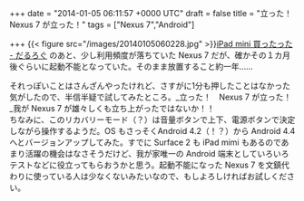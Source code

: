
+++
date = "2014-01-05 06:11:57 +0000 UTC"
draft = false
title = "立った！　Nexus 7 が立った！"
tags = ["Nexus 7","Android"]

+++
{{< figure src="/images/20140105060228.jpg"  >}}<a href="https://blog.daruyanagi.jp/entry/2013/01/10/044809">iPad mini 買ったった - だるろぐ</a> のあと、少し利用頻度が落ちていた Nexus 7 だが、確かその１カ月後ぐらいに起動不能となっていた。そのまま放置すること約一年……<script>    window.twttr = (function(d, s, id) {        var js, fjs = d.getElementsByTagName(s)[0],            t = window.twttr || {};        if (d.getElementById(id)) return t;        js = d.createElement(s);        js.id = id;        js.src = "https://platform.twitter.com/widgets.js";        fjs.parentNode.insertBefore(js, fjs);        t._e = [];        t.ready = function(f) {            t._e.push(f);        };        return t;    }(document, "script", "twitter-wjs"));</script><script>    twttr.ready(function (twttr) {        var el = document.getElementsByClassName('twitter-syntax-tweet-id-419444448452280320');        for (var i=0;i<el.length;i++) {            if (!!el[i].getAttribute('data-is-tweet-loaded')){                continue;            }            el[i].setAttribute('data-is-tweet-loaded', '1');            twttr.widgets.createTweet('419444448452280320',el[i],{});        }    });</script><div class="twitter-syntax-tweet-id-419444448452280320"></div>それっぽいことはさんざんやったけれど、さすがに1分も押したことはなかった気がしたので、半信半疑で試してみたところ。_立った！　Nexus 7 が立った！　_我が Nexus 7 が雄々しくも立ち上がったではないか！！<script>    window.twttr = (function(d, s, id) {        var js, fjs = d.getElementsByTagName(s)[0],            t = window.twttr || {};        if (d.getElementById(id)) return t;        js = d.createElement(s);        js.id = id;        js.src = "https://platform.twitter.com/widgets.js";        fjs.parentNode.insertBefore(js, fjs);        t._e = [];        t.ready = function(f) {            t._e.push(f);        };        return t;    }(document, "script", "twitter-wjs"));</script><script>    twttr.ready(function (twttr) {        var el = document.getElementsByClassName('twitter-syntax-tweet-id-419464403029741568');        for (var i=0;i<el.length;i++) {            if (!!el[i].getAttribute('data-is-tweet-loaded')){                continue;            }            el[i].setAttribute('data-is-tweet-loaded', '1');            twttr.widgets.createTweet('419464403029741568',el[i],{});        }    });</script><div class="twitter-syntax-tweet-id-419464403029741568"></div>ちなみに、このリカバリーモード（？）は音量ボタンで上下、電源ボタンで決定しながら操作するようだ。OS もさっそくAndroid 4.2（！？）から Android 4.4 へとバージョンアップしてみた。すでに Surface 2 も iPad mimi もあるのであまり活躍の機会はなさそうだけど、我が家唯一の Android 端末としていろいろテストなどに役立ってもらおうかと思う。起動不能になった Nexus 7 を文鎮代わりに使っている人は少なくないみたいなので、もしよろしければお試しください。<script>    window.twttr = (function(d, s, id) {        var js, fjs = d.getElementsByTagName(s)[0],            t = window.twttr || {};        if (d.getElementById(id)) return t;        js = d.createElement(s);        js.id = id;        js.src = "https://platform.twitter.com/widgets.js";        fjs.parentNode.insertBefore(js, fjs);        t._e = [];        t.ready = function(f) {            t._e.push(f);        };        return t;    }(document, "script", "twitter-wjs"));</script><script>    twttr.ready(function (twttr) {        var el = document.getElementsByClassName('twitter-syntax-tweet-id-419586941806338048');        for (var i=0;i<el.length;i++) {            if (!!el[i].getAttribute('data-is-tweet-loaded')){                continue;            }            el[i].setAttribute('data-is-tweet-loaded', '1');            twttr.widgets.createTweet('419586941806338048',el[i],{});        }    });</script><div class="twitter-syntax-tweet-id-419586941806338048"></div>


